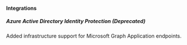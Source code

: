 
#### Integrations

##### Azure Active Directory Identity Protection  (Deprecated)

Added infrastructure support for Microsoft Graph Application endpoints.
